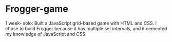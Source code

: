 # Frogger-game
1 week- solo: Built a JavaScript grid-based game with HTML and CSS. I chose to build Frogger because it has multiple set intervals, and it cemented my knowledge of JavaScript and CSS.
